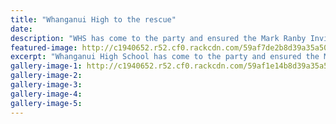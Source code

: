 ```yaml
---
title: "Whanganui High to the rescue"
date: 
description: "WHS has come to the party and ensured the Mark Ranby Invitational 1st XV rugby tournament has a future..."
featured-image: http://c1940652.r52.cf0.rackcdn.com/59af7de2b8d39a35a50007d5/mark-ranby-invitational-275cup-rugby.jpg
excerpt: "Whanganui High School has come to the party and ensured the Mark Ranby Invitational 1st XV rugby tournament has a future."
gallery-image-1: http://c1940652.r52.cf0.rackcdn.com/59af1e14b8d39a35a50006f1/mark-ranby-invit-photo-that-was-in-chron.jpg
gallery-image-2: 
gallery-image-3: 
gallery-image-4: 
gallery-image-5: 
---
```

